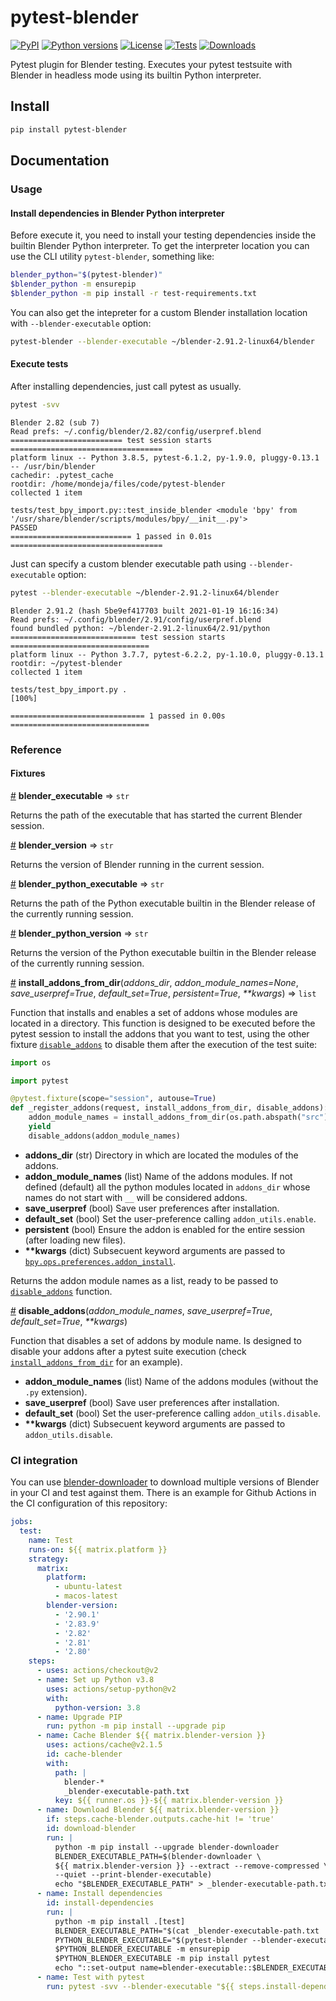 # pytest-blender

[![PyPI][pypi-version-badge-link]][pypi-link]
[![Python versions][pypi-pyversions-badge-link]][pypi-link]
[![License][license-image]][license-link]
[![Tests][tests-image]][tests-link]
[![Downloads][pypi-downloads-image]][pypi-downloads-link]

Pytest plugin for Blender testing. Executes your pytest testsuite with
Blender in headless mode using its builtin Python interpreter.

## Install

```bash
pip install pytest-blender
```

## Documentation

### Usage

#### Install dependencies in Blender Python interpreter

Before execute it, you need to install your testing dependencies inside the
builtin Blender Python interpreter. To get the interpreter location you can
use the CLI utility `pytest-blender`, something like:

```bash
blender_python="$(pytest-blender)"
$blender_python -m ensurepip
$blender_python -m pip install -r test-requirements.txt
```

You can also get the intepreter for a custom Blender installation location
with `--blender-executable` option:

```bash
pytest-blender --blender-executable ~/blender-2.91.2-linux64/blender
```

#### Execute tests

After installing dependencies, just call pytest as usually.

```bash
pytest -svv
```

```
Blender 2.82 (sub 7)
Read prefs: ~/.config/blender/2.82/config/userpref.blend
========================= test session starts ==================================
platform linux -- Python 3.8.5, pytest-6.1.2, py-1.9.0, pluggy-0.13.1 -- /usr/bin/blender
cachedir: .pytest_cache
rootdir: /home/mondeja/files/code/pytest-blender
collected 1 item

tests/test_bpy_import.py::test_inside_blender <module 'bpy' from '/usr/share/blender/scripts/modules/bpy/__init__.py'>
PASSED
=========================== 1 passed in 0.01s ==================================
```

Just can specify a custom blender executable path using `--blender-executable`
option:

```bash
pytest --blender-executable ~/blender-2.91.2-linux64/blender
```

```
Blender 2.91.2 (hash 5be9ef417703 built 2021-01-19 16:16:34)
Read prefs: ~/.config/blender/2.91/config/userpref.blend
found bundled python: ~/blender-2.91.2-linux64/2.91/python
============================ test session starts ===============================
platform linux -- Python 3.7.7, pytest-6.2.2, py-1.10.0, pluggy-0.13.1
rootdir: ~/pytest-blender
collected 1 item

tests/test_bpy_import.py .                                                [100%]

============================== 1 passed in 0.00s ===============================
```

### Reference

#### Fixtures

<a name="blender_executable" href="#blender_executable">#</a>
<b>blender_executable</b> ⇒ `str`

Returns the path of the executable that has started the current Blender
session.

<a name="blender_version" href="#blender_version">#</a> <b>blender_version</b>
⇒ `str`

Returns the version of Blender running in the current session.

<a name="blender_python_executable" href="#blender_python_executable">#</a>
<b>blender_python_executable</b> ⇒ `str`

Returns the path of the Python executable builtin in the Blender release of the
currently running session.

<a name="blender_python_version" href="#blender_python_version">#</a>
<b>blender_python_version</b> ⇒ `str`

Returns the version of the Python executable builtin in the Blender release of
the currently running session.

<a name="install_addons_from_dir" href="#install_addons_from_dir">#</a>
<b>install_addons_from_dir</b>(<i>addons_dir</i>,
<i>addon_module_names=None</i>, <i>save_userpref=True</i>,
<i>default_set=True</i>, <i>persistent=True</i>, <i>\*\*kwargs</i>) ⇒ `list`

Function that installs and enables a set of addons whose modules are located in
a directory. This function is designed to be executed before the pytest session
to install the addons that you want to test, using the other fixture
[`disable_addons`](https://github.com/mondeja/pytest-blender#disable_addons)
to disable them after the execution of the test suite:

```python
import os

import pytest

@pytest.fixture(scope="session", autouse=True)
def _register_addons(request, install_addons_from_dir, disable_addons):
    addon_module_names = install_addons_from_dir(os.path.abspath("src"))
    yield
    disable_addons(addon_module_names)
```
- **addons_dir** (str) Directory in which are located the modules of the
 addons.
- **addon_module_names** (list) Name of the addons modules. If not defined
 (default) all the python modules located in `addons_dir` whose names do not
 start with `__` will be considered addons.
- **save_userpref** (bool) Save user preferences after installation.
- **default_set** (bool) Set the user-preference calling `addon_utils.enable`.
- **persistent** (bool) Ensure the addon is enabled for the entire session
 (after loading new files).
- **\*\*kwargs** (dict) Subsecuent keyword arguments are passed to
 [`bpy.ops.preferences.addon_install`](https://docs.blender.org/api/current/bpy.ops.preferences.html#bpy.ops.preferences.addon_install).

Returns the addon module names as a list, ready to be passed to
[`disable_addons`](https://github.com/mondeja/pytest-blender#disable_addons)
function.

<a name="disable_addons" href="#disable_addons">#</a>
<b>disable_addons</b>(<i>addon_module_names</i>, <i>save_userpref=True</i>,
<i>default_set=True</i>, <i>\*\*kwargs</i>)

Function that disables a set of addons by module name. Is designed to disable
your addons after a pytest suite execution (check 
[`install_addons_from_dir`](https://github.com/mondeja/pytest-blender#install_addons_from_dir)
for an example).

- **addon_module_names** (list) Name of the addons modules (without the `.py`
 extension).
- **save_userpref** (bool) Save user preferences after installation.
- **default_set** (bool) Set the user-preference calling `addon_utils.disable`.
- **\*\*kwargs** (dict) Subsecuent keyword arguments are passed to 
 `addon_utils.disable`.

### CI integration

You can use [blender-downloader][blender-downloader-link] to download multiple
versions of Blender in your CI and test against them. There is an example for
Github Actions in the CI configuration of this repository:

```yaml
jobs:
  test:
    name: Test
    runs-on: ${{ matrix.platform }}
    strategy:
      matrix:
        platform:
          - ubuntu-latest
          - macos-latest
        blender-version:
          - '2.90.1'
          - '2.83.9'
          - '2.82'
          - '2.81'
          - '2.80'
    steps:
      - uses: actions/checkout@v2
      - name: Set up Python v3.8
        uses: actions/setup-python@v2
        with:
          python-version: 3.8
      - name: Upgrade PIP
        run: python -m pip install --upgrade pip
      - name: Cache Blender ${{ matrix.blender-version }}
        uses: actions/cache@v2.1.5
        id: cache-blender
        with:
          path: |
            blender-*
            _blender-executable-path.txt
          key: ${{ runner.os }}-${{ matrix.blender-version }}
      - name: Download Blender ${{ matrix.blender-version }}
        if: steps.cache-blender.outputs.cache-hit != 'true'
        id: download-blender
        run: |
          python -m pip install --upgrade blender-downloader
          BLENDER_EXECUTABLE_PATH=$(blender-downloader \
          ${{ matrix.blender-version }} --extract --remove-compressed \
          --quiet --print-blender-executable)
          echo "$BLENDER_EXECUTABLE_PATH" > _blender-executable-path.txt
      - name: Install dependencies
        id: install-dependencies
        run: |
          python -m pip install .[test]
          BLENDER_EXECUTABLE_PATH="$(cat _blender-executable-path.txt | tr -d '\n')"
          PYTHON_BLENDER_EXECUTABLE="$(pytest-blender --blender-executable $BLENDER_EXECUTABLE_PATH)"
          $PYTHON_BLENDER_EXECUTABLE -m ensurepip
          $PYTHON_BLENDER_EXECUTABLE -m pip install pytest
          echo "::set-output name=blender-executable::$BLENDER_EXECUTABLE_PATH"
      - name: Test with pytest
        run: pytest -svv --blender-executable "${{ steps.install-dependencies.outputs.blender-executable }}" tests
```


[pypi-link]: https://pypi.org/project/pytest-blender
[pypi-version-badge-link]: https://img.shields.io/pypi/v/pytest-blender?logo=pypi&logoColor=white
[pypi-pyversions-badge-link]: https://img.shields.io/pypi/pyversions/pytest-blender?logo=python&logoColor=white
[license-image]: https://img.shields.io/pypi/l/pytest-blender?color=light-green&logo=freebsd&logoColor=white
[license-link]: https://github.com/mondeja/pytest-blender/blob/master/LICENSE
[tests-image]: https://img.shields.io/github/workflow/status/mondeja/pytest-blender/CI?logo=github&label=tests
[tests-link]: https://github.com/mondeja/pytest-blender/actions?query=workflow%3ACI
[pypi-downloads-image]: https://img.shields.io/pypi/dm/pytest-blender?logo=blender&logoColor=white
[pypi-downloads-link]: https://pypistats.org/packages/pytest-blender
[blender-downloader-link]: https://github.com/mondeja/blender-downloader
